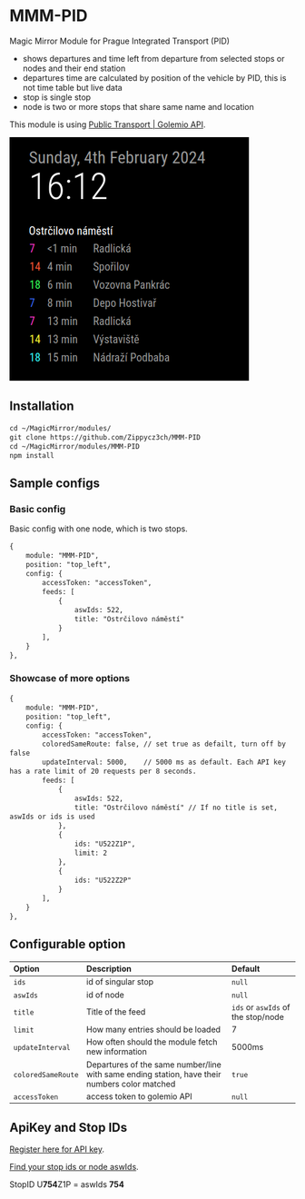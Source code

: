 # MMM-PID
Magic Mirror Module for Prague Integrated Transport (PID)

- shows departures and time left from departure from selected stops or nodes and their end station
- departures time are calculated by position of the vehicle by PID, this is not time table but live data
- stop is single stop
- node is two or more stops that share same name and location

This module is using [Public Transport | Golemio API](https://api.golemio.cz/pid/docs/openapi/#/%F0%9F%9A%8F%20PID%20Departure%20Boards/get_pid_departureboards).

![Screenshot of PID module](images/mmm-pid.png)

## Installation
```
cd ~/MagicMirror/modules/
git clone https://github.com/Zippycz3ch/MMM-PID
cd ~/MagicMirror/modules/MMM-PID
npm install
```

## Sample configs
### Basic config
Basic config with one node, which is two stops.
```
{
    module: "MMM-PID",
    position: "top_left",
    config: {
        accessToken: "accessToken",
        feeds: [
            {
                aswIds: 522,
                title: "Ostrčilovo náměstí"
            }
        ],
    }
}, 
```
### Showcase of more options
```
{
    module: "MMM-PID",
    position: "top_left",
    config: {
        accessToken: "accessToken",
        coloredSameRoute: false, // set true as defailt, turn off by false
        updateInterval: 5000,    // 5000 ms as default. Each API key has a rate limit of 20 requests per 8 seconds.
        feeds: [
            {
                aswIds: 522,
                title: "Ostrčilovo náměstí" // If no title is set, aswIds or ids is used
            },
            { 
                ids: "U522Z1P",
                limit: 2
            },
            {
                ids: "U522Z2P"
            }
        ],
    }
}, 
```
## Configurable option

| Option | Description | Default |
| :----- | :----- | :----- |
| `ids` | id of singular stop | `null` |
| `aswIds` | id of node | `null` |
| `title` | Title of the feed | `ids` or `aswIds` of the stop/node|
| `limit` | How many entries should be loaded | 7 |
| `updateInterval` | How often should the module fetch new information | 5000ms |
| `coloredSameRoute` | Departures of the same number/line with same ending station, have their numbers color matched | `true` |
| `accessToken` | access token to golemio API | `null` |

## ApiKey and Stop IDs

[Register here for API key](https://api.golemio.cz/api-keys/auth/sign-in).

[Find your stop ids or node aswIds](https://raw.githubusercontent.com/Zippycz3ch/MMM-PID/main/stopids/stops.txt).

StopID U**754**Z1P = aswIds **754**
